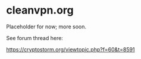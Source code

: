 # cleanvpn.org

Placeholder for now; more soon.

See forum thread here:

https://cryptostorm.org/viewtopic.php?f=60&t=8591
